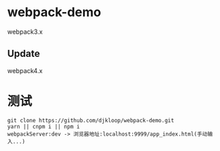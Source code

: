 # webpack-demo
webpack3.x
## Update
webpack4.x

# 测试
````git
git clone https://github.com/djkloop/webpack-demo.git
yarn || cnpm i || npm i
webpackServer:dev -> 浏览器地址:localhost:9999/app_index.html(手动输入...)
````
